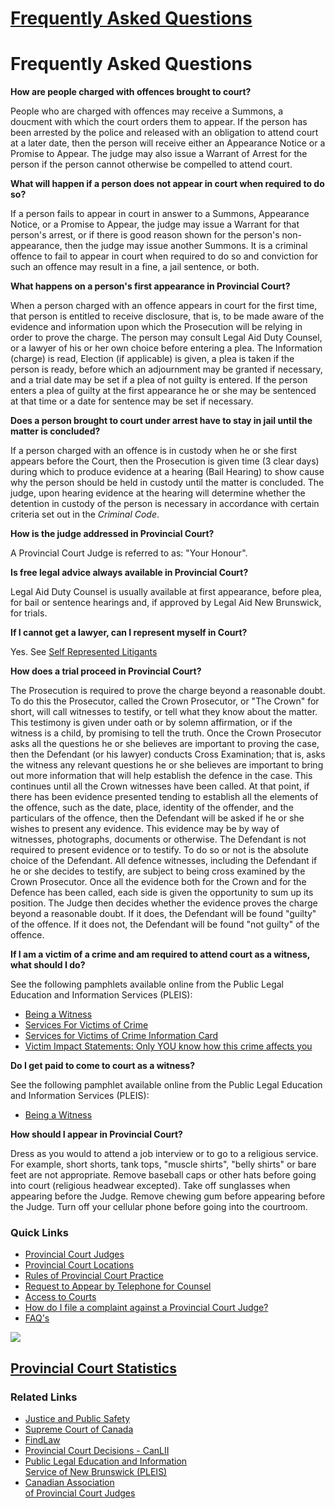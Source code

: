 # [Frequently Asked Questions](https://www.courtsnb-coursnb.ca/content/cour/en/provincial/content/faq.html)

# Frequently Asked Questions

**How are people charged with offences brought to court?**

People who are charged with offences may receive a Summons, a doucment with which the court orders them to appear. If the person has been arrested by the police and released with an obligation to attend court at a later date, then the person will receive either an Appearance Notice or a Promise to Appear. The judge may also issue a Warrant of Arrest for the person if the person cannot otherwise be compelled to attend court.

**What will happen if a person does not appear in court when required to do so?**

If a person fails to appear in court in answer to a Summons, Appearance Notice, or a Promise to Appear, the judge may issue a Warrant for that person's arrest, or if there is good reason shown for the person's non-appearance, then the judge may issue another Summons. It is a criminal offence to fail to appear in court when required to do so and conviction for such an offence may result in a fine, a jail sentence, or both.

**What happens on a person's first appearance in Provincial Court?**

When a person charged with an offence appears in court for the first time, that person is entitled to receive disclosure, that is, to be made aware of the evidence and information upon which the Prosecution will be relying in order to prove the charge. The person may consult Legal Aid Duty Counsel, or a lawyer of his or her own choice before entering a plea. The Information (charge) is read, Election (if applicable) is given, a plea is taken if the person is ready, before which an adjournment may be granted if necessary, and a trial date may be set if a plea of not guilty is entered. If the person enters a plea of guilty at the first appearance he or she may be sentenced at that time or a date for sentence may be set if necessary.

**Does a person brought to court under arrest have to stay in jail until the matter is concluded?**

If a person charged with an offence is in custody when he or she first appears before the Court, then the Prosecution is given time (3 clear days) during which to produce evidence at a hearing (Bail Hearing) to show cause why the person should be held in custody until the matter is concluded. The judge, upon hearing evidence at the hearing will determine whether the detention in custody of the person is necessary in accordance with certain criteria set out in the _Criminal Code_.

**How is the judge addressed in Provincial Court?**

A Provincial Court Judge is referred to as: "Your Honour".

**Is free legal advice always available in Provincial Court?**

Legal Aid Duty Counsel is usually available at first appearance, before plea, for bail or sentence hearings and, if approved by Legal Aid New Brunswick, for trials.

**If I cannot get a lawyer, can I represent myself in Court?**

Yes. See [Self Represented Litigants](/content/cour/en/self-represented-litigant.html)

**How does a trial proceed in Provincial Court?**

The Prosecution is required to prove the charge beyond a reasonable doubt. To do this the Prosecutor, called the Crown Prosecutor, or "The Crown" for short, will call witnesses to testify, or tell what they know about the matter. This testimony is given under oath or by solemn affirmation, or if the witness is a child, by promising to tell the truth. Once the Crown Prosecutor asks all the questions he or she believes are important to proving the case, then the Defendant (or his lawyer) conducts Cross Examination; that is, asks the witness any relevant questions he or she believes are important to bring out more information that will help establish the defence in the case. This continues until all the Crown witnesses have been called. At that point, if there has been evidence presented tending to establish all the elements of the offence, such as the date, place, identity of the offender, and the particulars of the offence, then the Defendant will be asked if he or she wishes to present any evidence. This evidence may be by way of witnesses, photographs, documents or otherwise. The Defendant is not required to present evidence or to testify. To do so or not is the absolute choice of the Defendant. All defence witnesses, including the Defendant if he or she decides to testify, are subject to being cross examined by the Crown Prosecutor. Once all the evidence both for the Crown and for the Defence has been called, each side is given the opportunity to sum up its position. The Judge then decides whether the evidence proves the charge beyond a reasonable doubt. If it does, the Defendant will be found "guilty" of the offence. If it does not, the Defendant will be found "not guilty" of the offence.

**If I am a victim of a crime and am required to attend court as a witness, what should I do?**

See the following pamphlets available online from the Public Legal Education and Information Services (PLEIS):

- [Being a Witness](http://www.legal-info-legale.nb.ca/en/index.php?page=being_a_witness_court)
- [Services For Victims of Crime](http://www.legal-info-legale.nb.ca/en/index.php?page=services_victims_crime)
- [Services for Victims of Crime Information Card](http://www.legal-info-legale.nb.ca/en/index.php?page=information_for_victims)
- [Victim Impact Statements: Only YOU know how this crime affects you](http://www.legal-info-legale.nb.ca/en/index.php?page=victim_impact_statements)

**Do I get paid to come to court as a witness?**

See the following pamphlet available online from the Public Legal Education and Information Services (PLEIS):

- [Being a Witness](http://www.legal-info-legale.nb.ca/en/index.php?page=court_being_a_witness)

**How should I appear in Provincial Court?**

Dress as you would to attend a job interview or to go to a religious service. For example, short shorts, tank tops, "muscle shirts", "belly shirts" or bare feet are not appropriate. Remove baseball caps or other hats before going into court (religious headwear excepted). Take off sunglasses when appearing before the Judge. Remove chewing gum before appearing before the Judge. Turn off your cellular phone before going into the courtroom.

### Quick Links

- [Provincial Court Judges](/content/cour/en/provincial/content/pcj.html)
- [Provincial Court Locations](/content/cour/en/provincial/content/pclocations.html)
- [Rules of Provincial Court Practice](/content/cour/en/provincial/content/rpcp.html)
- [Request to Appear by Telephone for Counsel](/content/dam/courts/pdf/teleconference-appearance-request-form-for-counsel.pdf)
- [Access to Courts](/content/cour/en/provincial/content/access.html)
- [How do I file a complaint against a Provincial Court Judge?](/content/dam/courts/pdf/provincial/how-do-i-file-a-complaint.pdf)
- [FAQ's](/content/cour/en/provincial/content/faq.html)

![ ](/content/dam/gnb/Departments/ps-sp/images/crime-prevention-nb/provincial-court-statistics.jpg/_jcr_content/renditions/cq5dam.web.340.340.jpeg ' ')

## [Provincial Court Statistics](https://www2.gnb.ca/content/gnb/en/departments/public-safety/justice/content/nb-provincial-courts-statistics.html)

### Related Links

- [Justice and Public Safety](https://www2.gnb.ca/content/gnb/en/departments/public-safety.html)
- [Supreme Court of Canada](https://www.scc-csc.ca/home-accueil/index-eng.aspx)
- [FindLaw](http://corporate.findlaw.com/law-library/international-law/)
- [Provincial Court Decisions - CanLII](http://www.canlii.org/en/nb/nbpc/)
- [Public Legal Education and Information  
  Service of New Brunswick (PLEIS)](http://www.legal-info-legale.nb.ca/)
- [Canadian Association  
  of Provincial Court Judges](http://www.judges-juges.ca/)
